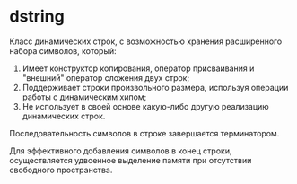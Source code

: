# dstring
Класс динамических строк, с возможностью хранения расширенного набора символов, который:
1. Имеет конструктор копирования, оператор присваивания и "внешний" оператор сложения двух строк;
2. Поддерживает строки произвольного размера, используя операции работы с динамическим хипом;
3. Не использует в своей основе какую-либо другую реализацию динамических строк.

Последовательность символов в строке завершается терминатором. 

Для эффективного добавления символов в конец строки, осуществляется удвоенное выделение памяти при
отсутствии свободного пространства.
